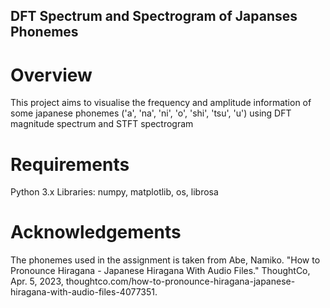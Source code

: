 ## DFT Spectrum and Spectrogram of Japanses Phonemes

# Overview
This project aims to visualise the frequency and amplitude information of some japanese phonemes ('a', 'na', 'ni', 'o', 'shi', 'tsu', 'u') using DFT magnitude spectrum and STFT spectrogram

# Requirements
Python 3.x Libraries: numpy, matplotlib, os, librosa

# Acknowledgements
The phonemes used in the assignment is taken from
  Abe, Namiko. "How to Pronounce Hiragana - Japanese Hiragana With Audio Files." ThoughtCo, Apr. 5, 2023, thoughtco.com/how-to-pronounce-hiragana-japanese-hiragana-with-audio-files-4077351.
